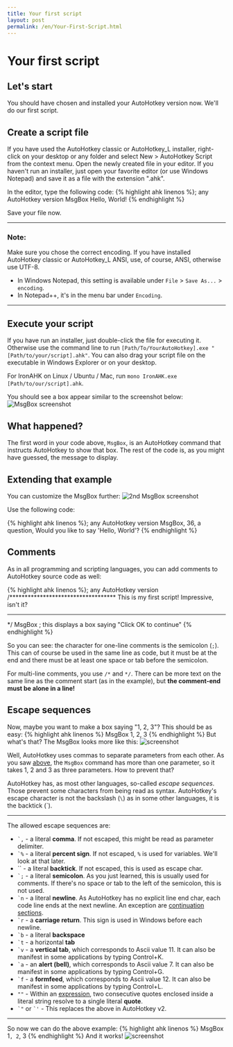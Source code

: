 ```yaml
---
title: Your first script
layout: post
permalink: /en/Your-First-Script.html
---
```

# Your first script

## Let's start
You should have chosen and installed your AutoHotkey version now. We'll do our first script.

## Create a script file
If you have used the AutoHotkey classic or AutoHotkey\_L installer, right-click on your desktop or any folder and select New > AutoHotkey Script from the context menu. Open the newly created file in your editor. If you haven't run an installer, just open your favorite editor (or use Windows Notepad) and save it as a file with the extension ".ahk".

In the editor, type the following code:
{% highlight ahk linenos %}; any AutoHotkey version
MsgBox Hello, World!
{% endhighlight %}

Save your file now.

---
### Note:
Make sure you chose the correct encoding. If you have installed AutoHotkey classic or AutoHotkey\_L ANSI, use, of course, ANSI, otherwise use UTF-8.

* In Windows Notepad, this setting is available under `File` > `Save As...` > `encoding`.
* In Notepad++, it's in the menu bar under `Encoding`.

---
## Execute your script
If you have run an installer, just double-click the file for executing it. Otherwise use the command line to run `[Path/To/YourAutoHotkey].exe "[Path/to/your/script].ahk"`. You can also drag your script file on the executable in Windows Explorer or on your desktop.

For IronAHK on Linux / Ubuntu / Mac, run `mono IronAHK.exe [Path/to/our/script].ahk`.

You should see a box appear similar to the screenshot below:
![MsgBox screenshot](images/Hello-World-1.png)

## What happened?
The first word in your code above, `MsgBox`, is an AutoHotkey command that instructs AutoHotkey to show that box. The rest of the code is, as you might have guessed, the message to display.

## Extending that example
You can customize the MsgBox further:
![2nd MsgBox screenshot](images/Hello-World-2.png)

Use the following code:

{% highlight ahk linenos %}; any AutoHotkey version
MsgBox, 36, a question, Would you like to say 'Hello, World'?
{% endhighlight %}

## Comments
As in all programming and scripting languages, you can add comments to AutoHotkey source code as well:

{% highlight ahk linenos %}; any AutoHotkey version
/***********************************
This is my first script!
Impressive, isn't it?
************************************
*/
MsgBox ; this displays a box saying "Click OK to continue"
{% endhighlight %}

So you can see: the character for one-line comments is the semicolon (`;`). This can of course be used in the same line as code, but it must be at the end and there must be at least one space or tab before the semicolon.

For multi-line comments, you use `/*` and `*/`. There can be more text on the same line as the comment start (as in the example), but **the comment-end must be alone in a line!**

## Escape sequences
Now, maybe you want to make a box saying "1, 2, 3"? This should be as easy:
{% highlight ahk linenos %}
MsgBox 1, 2, 3
{% endhighlight %}
But what's that? The MsgBox looks more like this:
![screenshot](images/Escaping-1.png)

Well, AutoHotkey uses commas to separate parameters from each other. As you saw [above](#extending_that_example), the `MsgBox` command has more than one parameter, so it takes 1, 2 and 3 as three parameters. How to prevent that?

AutoHotkey has, as most other languages, so-called *escape sequences*. Those prevent some characters from being read as syntax.
AutoHotkey's escape character is not the backslash (`\`) as in some other languages, it is the backtick (\`).

- - -
The allowed escape sequences are:

* `` `, `` - a literal **comma**. If not escaped, this might be read as parameter delimiter.
* `` `% `` - a literal **percent sign**. If not escaped, `%` is used for variables. We'll look at that later.
* \`\` - a literal **backtick**. If not escaped, this is used as escape char.
* `` `; `` - a literal **semicolon**. As you just learned, this is usually used for comments. If there's no space or tab to the left of the semicolon, this is not used.
* `` `n `` - a literal **newline**. As AutoHotkey has no explicit line end char, each code line ends at the next newline. An exception are [continuation sections]().
* `` `r `` - a **carriage return**. This sign is used in Windows before each newline.
* `` `b `` - a literal **backspace**
* `` `t `` - a horizontal **tab**
* `` `v `` - a **vertical tab**, which corresponds to Ascii value 11. It can also be manifest in some applications by typing Control+K. 
* `` `a `` - an **alert (bell)**, which corresponds to Ascii value 7. It can also be manifest in some applications by typing Control+G. 
* `` `f `` - a **formfeed**, which corresponds to Ascii value 12. It can also be manifest in some applications by typing Control+L.
* `""` - Within an [expression](), two consecutive quotes enclosed inside a literal string resolve to a single literal **quote**.
* `` `" `` or `` `' `` - This replaces the above in AutoHotkey v2.

- - -
So now we can do the above example:
{% highlight ahk linenos %}
MsgBox 1`, 2`, 3
{% endhighlight %}
And it works!
![screenshot](images/Escaping-2.png)

